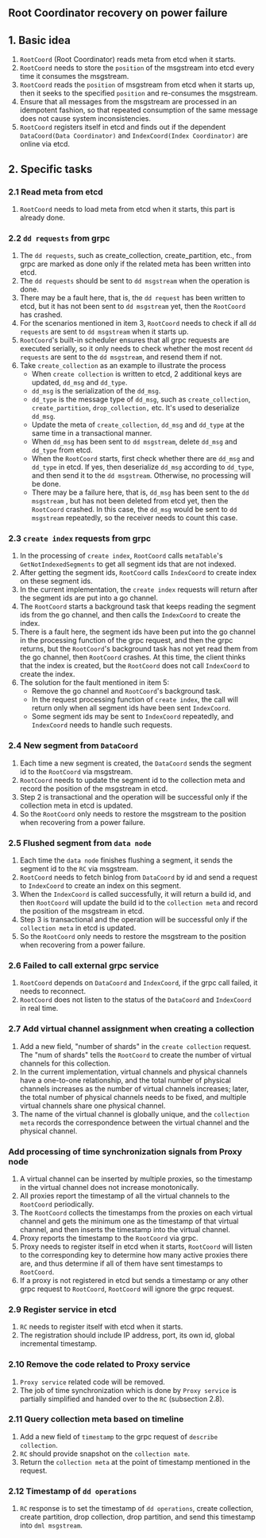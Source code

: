 ## Root Coordinator recovery on power failure

## 1. Basic idea

1. `RootCoord` (Root Coordinator) reads meta from etcd when it starts.
2. `RootCoord` needs to store the `position` of the msgstream into etcd every time it consumes the msgstream.
3. `RootCoord` reads the `position` of msgstream from etcd when it starts up, then it seeks to the specified `position` and re-consumes the msgstream.
4. Ensure that all messages from the msgstream are processed in an idempotent fashion, so that repeated consumption of the same message does not cause system inconsistencies.
5. `RootCoord` registers itself in etcd and finds out if the dependent `DataCoord(Data Coordinator)` and `IndexCoord(Index Coordinator)` are online via etcd.

## 2. Specific tasks

### 2.1 Read meta from etcd

1. `RootCoord` needs to load meta from etcd when it starts, this part is already done.

### 2.2 `dd requests` from grpc

1. The `dd requests`, such as create_collection, create_partition, etc., from grpc are marked as done only if the related meta has been written into etcd.
2. The `dd requests` should be sent to `dd msgstream` when the operation is done.
3. There may be a fault here, that is, the `dd request` has been written to etcd, but it has not been sent to `dd msgstream` yet, then the `RootCoord` has crashed.
4. For the scenarios mentioned in item 3, `RootCoord` needs to check if all `dd requests` are sent to `dd msgstream` when it starts up.
5. `RootCoord`'s built-in scheduler ensures that all grpc requests are executed serially, so it only needs to check whether the most recent `dd requests` are sent to the `dd msgstream`, and resend them if not.
6. Take `create_collection` as an example to illustrate the process
   - When `create collection` is written to etcd, 2 additional keys are updated, `dd_msg` and `dd_type`.
   - `dd_msg` is the serialization of the `dd_msg`.
   - `dd_type` is the message type of `dd_msg`, such as `create_collection`, `create_partition`, `drop_collection,` etc. It's used to deserialize `dd_msg`.
   - Update the meta of `create_collection`, `dd_msg` and `dd_type` at the same time in a transactional manner.
   - When `dd_msg` has been sent to `dd msgstream`, delete `dd_msg` and `dd_type` from etcd.
   - When the `RootCoord` starts, first check whether there are `dd_msg` and `dd_type` in etcd. If yes, then deserialize `dd_msg` according to `dd_type`, and then send it to the `dd msgstream`. Otherwise, no processing will be done.
   - There may be a failure here, that is, `dd_msg` has been sent to the `dd msgstream` , but has not been deleted from etcd yet, then the `RootCoord` crashed. In this case, the `dd_msg` would be sent to `dd msgstream` repeatedly, so the receiver needs to count this case.

### 2.3 `create index` requests from grpc

1. In the processing of `create index`, `RootCoord` calls `metaTable`'s `GetNotIndexedSegments` to get all segment ids that are not indexed.
2. After getting the segment ids, `RootCoord` calls `IndexCoord` to create index on these segment ids.
3. In the current implementation, the `create index` requests will return after the segment ids are put into a go channel.
4. The `RootCoord` starts a background task that keeps reading the segment ids from the go channel, and then calls the `IndexCoord` to create the index.
5. There is a fault here, the segment ids have been put into the go channel in the processing function of the grpc request, and then the grpc returns, but the `RootCoord`'s background task has not yet read them from the go channel, then `RootCoord` crashes. At this time, the client thinks that the index is created, but the `RootCoord` does not call `IndexCoord` to create the index.
6. The solution for the fault mentioned in item 5:
   - Remove the go channel and `RootCoord`'s background task.
   - In the request processing function of `create index`, the call will return only when all segment ids have been sent `IndexCoord`.
   - Some segment ids may be sent to `IndexCoord` repeatedly, and `IndexCoord` needs to handle such requests.

### 2.4 New segment from `DataCoord`

1. Each time a new segment is created, the `DataCoord` sends the segment id to the `RootCoord` via msgstream.
2. `RootCoord` needs to update the segment id to the collection meta and record the position of the msgstream in etcd.
3. Step 2 is transactional and the operation will be successful only if the collection meta in etcd is updated.
4. So the `RootCoord` only needs to restore the msgstream to the position when recovering from a power failure.

### 2.5 Flushed segment from `data node`

1. Each time the `data node` finishes flushing a segment, it sends the segment id to the `RC` via msgstream.
2. `RootCoord` needs to fetch binlog from `DataCoord` by id and send a request to `IndexCoord` to create an index on this segment.
3. When the `IndexCoord` is called successfully, it will return a build id, and then `RootCoord` will update the build id to the `collection meta` and record the position of the msgstream in etcd.
4. Step 3 is transactional and the operation will be successful only if the `collection meta` in etcd is updated.
5. So the `RootCoord` only needs to restore the msgstream to the position when recovering from a power failure.

### 2.6 Failed to call external grpc service

1. `RootCoord` depends on `DataCoord` and `IndexCoord`, if the grpc call failed, it needs to reconnect.
2. `RootCoord` does not listen to the status of the `DataCoord` and `IndexCoord` in real time.

### 2.7 Add virtual channel assignment when creating a collection

1. Add a new field, "number of shards" in the `create collection` request. The "num of shards" tells the `RootCoord` to create the number of virtual channels for this collection.
2. In the current implementation, virtual channels and physical channels have a one-to-one relationship, and the total number of physical channels increases as the number of virtual channels increases; later, the total number of physical channels needs to be fixed, and multiple virtual channels share one physical channel.
3. The name of the virtual channel is globally unique, and the `collection meta` records the correspondence between the virtual channel and the physical channel.

### Add processing of time synchronization signals from Proxy node

1. A virtual channel can be inserted by multiple proxies, so the timestamp in the virtual channel does not increase monotonically.
2. All proxies report the timestamp of all the virtual channels to the `RootCoord` periodically.
3. The `RootCoord` collects the timestamps from the proxies on each virtual channel and gets the minimum one as the timestamp of that virtual channel, and then inserts the timestamp into the virtual channel.
4. Proxy reports the timestamp to the `RootCoord` via grpc.
5. Proxy needs to register itself in etcd when it starts, `RootCoord` will listen to the corresponding key to determine how many active proxies there are, and thus determine if all of them have sent timestamps to `RootCoord`.
6. If a proxy is not registered in etcd but sends a timestamp or any other grpc request to `RootCoord`, `RootCoord` will ignore the grpc request.

### 2.9 Register service in etcd

1. `RC` needs to register itself with etcd when it starts.
2. The registration should include IP address, port, its own id, global incremental timestamp.

### 2.10 Remove the code related to Proxy service

1. `Proxy service` related code will be removed.
2. The job of time synchronization which is done by `Proxy service` is partially simplified and handed over to the `RC` (subsection 2.8).

### 2.11 Query collection meta based on timeline

1. Add a new field of `timestamp` to the grpc request of `describe collection`.
2. `RC` should provide snapshot on the `collection mate`.
3. Return the `collection meta` at the point of timestamp mentioned in the request.

### 2.12 Timestamp of `dd operations`

1. `RC` response is to set the timestamp of `dd operations`, create collection, create partition, drop collection, drop partition, and send this timestamp into `dml msgstream`.
